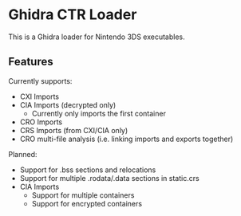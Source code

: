 # Ghidra CTR Loader

This is a Ghidra loader for Nintendo 3DS executables.

## Features

Currently supports:

- CXI Imports
- CIA Imports (decrypted only)
  - Currently only imports the first container
- CRO Imports
- CRS Imports (from CXI/CIA only)
- CRO multi-file analysis (i.e. linking imports and exports together)

Planned:

- Support for .bss sections and relocations
- Support for multiple .rodata/.data sections in static.crs
- CIA Imports
  - Support for multiple containers
  - Support for encrypted containers
